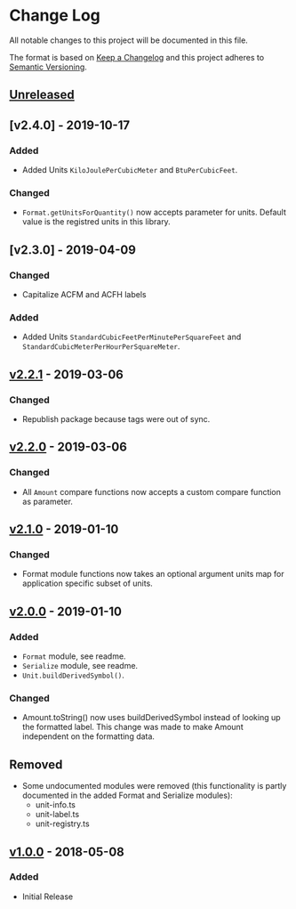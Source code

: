 # Change Log

All notable changes to this project will be documented in this file.

The format is based on [Keep a Changelog](http://keepachangelog.com/)
and this project adheres to [Semantic Versioning](http://semver.org/).

## [Unreleased]

## [v2.4.0] - 2019-10-17

### Added

- Added Units `KiloJoulePerCubicMeter` and `BtuPerCubicFeet`.

### Changed

- `Format.getUnitsForQuantity()` now accepts parameter for units. Default value is the registred units in this library.

## [v2.3.0] - 2019-04-09

### Changed

- Capitalize ACFM and ACFH labels

### Added

- Added Units `StandardCubicFeetPerMinutePerSquareFeet` and `StandardCubicMeterPerHourPerSquareMeter`.

## [v2.2.1] - 2019-03-06

### Changed

- Republish package because tags were out of sync.

## [v2.2.0] - 2019-03-06

### Changed

- All `Amount` compare functions now accepts a custom compare function as parameter.

## [v2.1.0] - 2019-01-10

### Changed

- Format module functions now takes an optional argument units map for application specific subset of units.

## [v2.0.0] - 2019-01-10

### Added

- `Format` module, see readme.
- `Serialize` module, see readme.
- `Unit.buildDerivedSymbol()`.

### Changed

- Amount.toString() now uses buildDerivedSymbol instead of looking up the formatted label. This change was made to make Amount independent on the formatting data.

## Removed

- Some undocumented modules were removed (this functionality is partly documented in the added Format and Serialize modules):
  - unit-info.ts
  - unit-label.ts
  - unit-registry.ts

## [v1.0.0] - 2018-05-08

### Added

- Initial Release

[unreleased]: https://github.com/dividab/uom/compare/v2.2.1...master
[v2.2.1]: https://github.com/dividab/uom/compare/v2.2.0...v2.2.1
[v2.2.0]: https://github.com/dividab/uom/compare/v2.1.0...v2.2.0
[v2.1.0]: https://github.com/dividab/uom/compare/v2.0.0...v2.1.0
[v2.0.0]: https://github.com/dividab/uom/compare/v1.0.0...v2.0.0
[v1.0.0]: https://github.com/dividab/uom/compare/v0.0.0...v1.0.0
